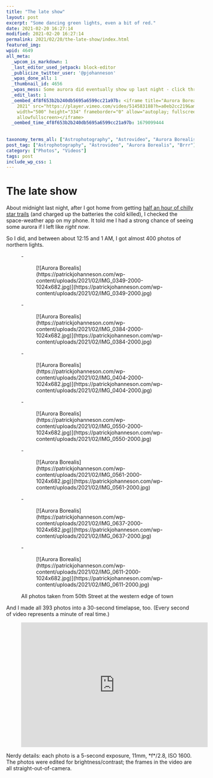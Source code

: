 ```yaml
---
title: "The late show"
layout: post
excerpt: "Some dancing green lights, even a bit of red."
date: 2021-02-20 16:27:14
modified: 2021-02-20 16:27:14
permalink: 2021/02/20/the-late-show/index.html
featured_img: 
wpid: 4649
all_meta: 
  _wpcom_is_markdown: 1
  _last_editor_used_jetpack: block-editor
  _publicize_twitter_user: '@pjohanneson'
  _wpas_done_all: 1
  _thumbnail_id: 4656
  _wpas_mess: Some aurora did eventually show up last night - click through for more
  _edit_last: 1
  _oembed_4f8f653b2b240db5695a6599cc21a97b: <iframe title="Aurora Borealis - Feb. 19-20,
    2021" src="https://player.vimeo.com/video/514583188?h=a0eb2cc219&amp;dnt=1&amp;app_id=122963"
    width="500" height="334" frameborder="0" allow="autoplay; fullscreen; picture-in-picture"
    allowfullscreen></iframe>
  _oembed_time_4f8f653b2b240db5695a6599cc21a97b: 1679099444
  
  
taxonomy_terms_all: ["Astrophotography", "Astrovideo", "Aurora Borealis", "Brrr", "Photos", "Videos"]
post_tag: ["Astrophotography", "Astrovideo", "Aurora Borealis", "Brrr"]
category: ["Photos", "Videos"]
tags: post
include_wp_css: 1
---
```


# The late show

About midnight last night, after I got home from getting [half an hour of chilly star trails](https://patrickjohanneson.com/2021/02/19/star-trails-2/) (and charged up the batteries the cold killed), I checked the space-weather app on my phone. It told me I had a strong chance of seeing some aurora if I left like *right now*.

So I did, and between about 12:15 and 1 AM, I got almost 400 photos of northern lights.

<figure class="is-layout-flex wp-block-gallery-134 wp-block-gallery columns-3 is-cropped">- <figure>[![Aurora Borealis](https://patrickjohanneson.com/wp-content/uploads/2021/02/IMG_0349-2000-1024x682.jpg)](https://patrickjohanneson.com/wp-content/uploads/2021/02/IMG_0349-2000.jpg)</figure>
- <figure>[![Aurora Borealis](https://patrickjohanneson.com/wp-content/uploads/2021/02/IMG_0384-2000-1024x682.jpg)](https://patrickjohanneson.com/wp-content/uploads/2021/02/IMG_0384-2000.jpg)</figure>
- <figure>[![Aurora Borealis](https://patrickjohanneson.com/wp-content/uploads/2021/02/IMG_0404-2000-1024x682.jpg)](https://patrickjohanneson.com/wp-content/uploads/2021/02/IMG_0404-2000.jpg)</figure>
- <figure>[![Aurora Borealis](https://patrickjohanneson.com/wp-content/uploads/2021/02/IMG_0550-2000-1024x682.jpg)](https://patrickjohanneson.com/wp-content/uploads/2021/02/IMG_0550-2000.jpg)</figure>
- <figure>[![Aurora Borealis](https://patrickjohanneson.com/wp-content/uploads/2021/02/IMG_0561-2000-1024x682.jpg)](https://patrickjohanneson.com/wp-content/uploads/2021/02/IMG_0561-2000.jpg)</figure>
- <figure>[![Aurora Borealis](https://patrickjohanneson.com/wp-content/uploads/2021/02/IMG_0637-2000-1024x682.jpg)](https://patrickjohanneson.com/wp-content/uploads/2021/02/IMG_0637-2000.jpg)</figure>
- <figure>[![Aurora Borealis](https://patrickjohanneson.com/wp-content/uploads/2021/02/IMG_0611-2000-1024x682.jpg)](https://patrickjohanneson.com/wp-content/uploads/2021/02/IMG_0611-2000.jpg)</figure>

<figcaption class="blocks-gallery-caption">All photos taken from 50th Street at the western edge of town</figcaption></figure>And I made all 393 photos into a 30-second timelapse, too. (Every second of video represents a minute of real time.)

<figure class="wp-block-embed is-type-video is-provider-vimeo wp-block-embed-vimeo wp-embed-aspect-4-3 wp-has-aspect-ratio"><div class="wp-block-embed__wrapper"><iframe allow="autoplay; fullscreen; picture-in-picture" allowfullscreen="" frameborder="0" height="334" loading="lazy" src="https://player.vimeo.com/video/514583188?h=a0eb2cc219&dnt=1&app_id=122963" title="Aurora Borealis - Feb. 19-20, 2021" width="500"></iframe></div></figure>Nerdy details: each photo is a 5-second exposure, 11mm, *f*/2.8, ISO 1600. The photos were edited for brightness/contrast; the frames in the video are all straight-out-of-camera.